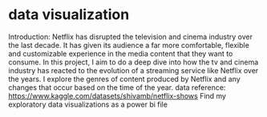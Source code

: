 # data visualization

Introduction:
Netflix has disrupted the television and cinema industry over the last decade. It has given its audience a far more comfortable, flexible and customizable experience in the media content that they want to consume.
In this project, I aim to do a deep dive into how the tv and cinema industry has reacted to the evolution of a streaming service like Netflix over the years. I explore the genres of content produced by Netflix and any changes that occur based on the time of the year.
data reference: https://www.kaggle.com/datasets/shivamb/netflix-shows
Find my exploratory data visualizations as a power bi file
